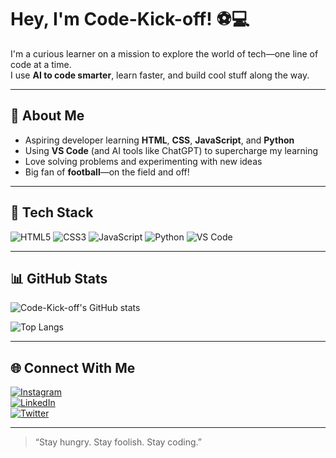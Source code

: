 # Hey, I'm Code-Kick-off! ⚽💻

I'm a curious learner on a mission to explore the world of tech—one line of code at a time.  
I use **AI to code smarter**, learn faster, and build cool stuff along the way.

---

## 🚀 About Me
- Aspiring developer learning **HTML**, **CSS**, **JavaScript**, and **Python**
- Using **VS Code** (and AI tools like ChatGPT) to supercharge my learning
- Love solving problems and experimenting with new ideas
- Big fan of **football**—on the field and off!

---

## 🧰 Tech Stack
![HTML5](https://img.shields.io/badge/HTML5-E34F26?style=for-the-badge&logo=html5&logoColor=white)
![CSS3](https://img.shields.io/badge/CSS3-1572B6?style=for-the-badge&logo=css3&logoColor=white)
![JavaScript](https://img.shields.io/badge/JavaScript-F7DF1E?style=for-the-badge&logo=javascript&logoColor=black)
![Python](https://img.shields.io/badge/Python-3776AB?style=for-the-badge&logo=python&logoColor=white)
![VS Code](https://img.shields.io/badge/VS%20Code-007ACC?style=for-the-badge&logo=visual-studio-code&logoColor=white)

---

## 📊 GitHub Stats

![Code-Kick-off's GitHub stats](https://github-readme-stats.vercel.app/api?username=Code-Kick-off&show_icons=true&theme=radical)

![Top Langs](https://github-readme-stats.vercel.app/api/top-langs/?username=Code-Kick-off&layout=compact&theme=tokyonight)

---

## 🌐 Connect With Me

[![Instagram](https://img.shields.io/badge/Instagram-E4405F?style=for-the-badge&logo=instagram&logoColor=white)](https://instagram.com/yourusername)  
[![LinkedIn](https://img.shields.io/badge/LinkedIn-0077B5?style=for-the-badge&logo=linkedin&logoColor=white)](https://linkedin.com/in/yourusername)  
[![Twitter](https://img.shields.io/badge/Twitter-1DA1F2?style=for-the-badge&logo=twitter&logoColor=white)](https://twitter.com/yourusername)

---

> “Stay hungry. Stay foolish. Stay coding.”